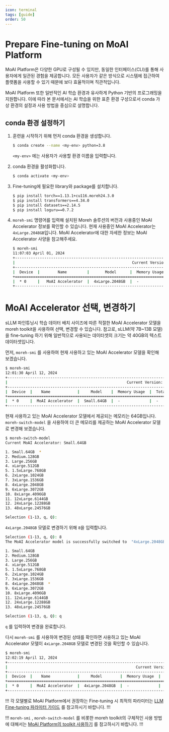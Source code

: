 ```yaml
---
icon: terminal
tags: [guide]
order: 50
---
```


# Prepare Fine-tuning on MoAI Platform

MoAI Platform은 다양한 GPU로 구성될 수 있지만, 동일한 인터페이스(CLI)를 통해 사용자에게 일관된 경험을 제공합니다. 모든 사용자가 같은 방식으로 시스템에 접근하여 플랫폼을 사용할 수 있기 때문에 보다 효율적이며 직관적입니다.

MoAI Platform 또한 일반적인 AI 학습 환경과 유사하게  Python 기반의 프로그래밍을 지원합니다. 이에 따라 본 문서에서는 AI 학습을 위한 표준 환경 구성으로서 conda 가상 환경의 설정과 사용 방법을 중심으로 설명합니다.

## conda 환경 설정하기

1. 훈련을 시작하기 위해 먼저 conda 환경을 생성합니다.
    
    ```bash
    $ conda create --name <my-env> python=3.8
    ```
    
    `<my-env>` 에는 사용자가 사용할 환경 이름을 입력합니다.
    
2. conda 환경을 활성화합니다.
    
    ```bash
    $ conda activate <my-env>
    ```
    
3. Fine-tuning에 필요한 library와 package를 설치합니다.
    
    ```bash
    $ pip install torch==1.13.1+cu116.moreh24.3.0
    $ pip install transformers==4.34.0
    $ pip install datasets==2.14.5
    $ pip install loguru==0.7.2
    ```
    
4. `moreh-smi` 명령어를 입력해 설치된 Moreh 솔루션의 버전과 사용중인 MoAI Accelerator 정보를 확인할 수 있습니다. 현재 사용중인 MoAI Accelerator는 `4xLarge.2048GB`입니다. MoAI Accelerator에 대한 자세한 정보는 MoAI Accelerator 사양을 참고해주세요.
    
    ```bash
    $ moreh-smi
    11:07:03 April 01, 2024
    +-----------------------------------------------------------------------------------------------------+
    |                                                    Current Version: 24.3.0  Latest Version: 24.3.0  |
    +-----------------------------------------------------------------------------------------------------+
    |  Device  |        Name         |       Model      |  Memory Usage  |  Total Memory  |  Utilization  |
    +=====================================================================================================+
    |  * 0     |   MoAI Accelerator  |  4xLarge.2048GB  |  -             |  -             |  -            |
    +-----------------------------------------------------------------------------------------------------+
    ```
    

# MoAI Accelerator 선택, 변경하기

sLLM 파인튜닝시 학습 데이터 배치 사이즈에 따른 적절한 MoAI Accelerator 모델을 moreh toolkit을 사용하여 선택, 변경할 수 있습니다. 참고로, sLLM(약 7B~13B 모델)을 fine-tuning 하기 위해 일반적으로 사용되는 데이터셋의 크기는 약 40GB의 텍스트 데이터셋입니다. 

먼저, `moreh-smi` 를 사용하여 현재 사용하고 있는 MoAI Accelerator 모델을 확인해 보겠습니다. 

```bash
$ moreh-smi
12:01:30 April 12, 2024
+------------------------------------------------------------------------------------------------+
|                                                     Current Version:   Latest Version: 24.2.0  |
+------------------------------------------------------------------------------------------------+
|  Device  |    Name            |     Model    |  Memory Usage  |  Total Memory  |  Utilization  |
+================================================================================================+
|  * 0     |  MoAI Accelerator  |  Small.64GB  |  -             |  -             |  -            |
+------------------------------------------------------------------------------------------------+
```

현재  사용하고 있는 MoAI Accelerator 모델에서 제공되는 메모리는 64GB입니다.  `moreh-switch-model` 을 사용하여 더 큰 메모리를 제공하는 MoAI Accelerator 모델로 변경해 보겠습니다. 

```bash
$ moreh-switch-model
Current MoAI Accelerator: Small.64GB

1. Small.64GB  *
2. Medium.128GB
3. Large.256GB
4. xLarge.512GB
5. 1.5xLarge.768GB
6. 2xLarge.1024GB
7. 3xLarge.1536GB
8. 4xLarge.2048GB
9. 6xLarge.3072GB
10. 8xLarge.4096GB
11. 12xLarge.6144GB
12. 24xLarge.12288GB
13. 48xLarge.24576GB

Selection (1-13, q, Q):
```

`4xLarge.2048GB` 모델로 변경하기 위해 `8`을 입력합니다. 

```bash
Selection (1-13, q, Q): 8
The MoAI Accelerator model is successfully switched to  "4xLarge.2048GB".

1. Small.64GB
2. Medium.128GB
3. Large.256GB
4. xLarge.512GB
5. 1.5xLarge.768GB
6. 2xLarge.1024GB
7. 3xLarge.1536GB
8. 4xLarge.2048GB  *
9. 6xLarge.3072GB
10. 8xLarge.4096GB
11. 12xLarge.6144GB
12. 24xLarge.12288GB
13. 48xLarge.24576GB

Selection (1-13, q, Q): q
```

 `q` 를 입력하여 변경을 완료합니다. 

다시 `moreh-smi` 를 사용하여 변경된 상태를 확인하면 사용하고 있는 MoAI Accelerator 모델이 `4xLarge.2048GB` 모델로 변경된 것을 확인할 수 있습니다. 

```bash
$ moreh-smi
12:02:19 April 12, 2024
+----------------------------------------------------------------------------------------------------+
|                                                         Current Version:   Latest Version: 24.2.0  |
+----------------------------------------------------------------------------------------------------+
|  Device  |    Name            |     Model        |  Memory Usage  |  Total Memory  |  Utilization  |
+====================================================================================================+
|  * 0     |  MoAI Accelerator  |  4xLarge.2048GB  |  -             |  -             |  -            |
+----------------------------------------------------------------------------------------------------+
```


!!! 
각 모델별로 MoAI Platform에서 권장하는 Fine-tuning 시 최적의 파라미터는 [LLM Fine-tuning 파라미터 가이드](LLM%20Fine-tuning%20파라미터%20가이드.md) 를 참고하시기 바랍니다.
!!!


!!! 
`moreh-smi` , `moreh-switch-model` 를 비롯한 moreh toolkit의 구체적인 사용 방법에 대해서는 [MoAI Platform의 toolkit 사용하기](//) 를 참고하시기 바랍니다.
!!!



